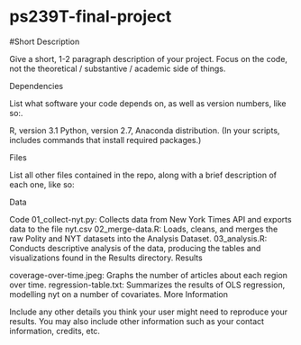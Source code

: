 # ps239T-final-project

#Short Description

Give a short, 1-2 paragraph description of your project. Focus on the code, not the theoretical / substantive / academic side of things.

Dependencies

List what software your code depends on, as well as version numbers, like so:.

R, version 3.1
Python, version 2.7, Anaconda distribution.
(In your scripts, includes commands that install required packages.)

Files

List all other files contained in the repo, along with a brief description of each one, like so:

Data

Code
01_collect-nyt.py: Collects data from New York Times API and exports data to the file nyt.csv
02_merge-data.R: Loads, cleans, and merges the raw Polity and NYT datasets into the Analysis Dataset.
03_analysis.R: Conducts descriptive analysis of the data, producing the tables and visualizations found in the Results directory.
Results

coverage-over-time.jpeg: Graphs the number of articles about each region over time.
regression-table.txt: Summarizes the results of OLS regression, modelling nyt on a number of covariates.
More Information

Include any other details you think your user might need to reproduce your results. You may also include other information such as your contact information, credits, etc.
